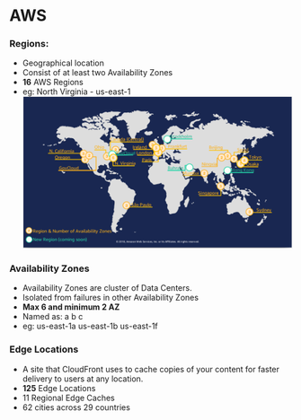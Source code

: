 # AWS

### Regions:

- Geographical location
- Consist of at least two Availability Zones
- **16** AWS Regions
- eg: North Virginia - us-east-1
  ![Screenshot](aws-regions.png)

### Availability Zones

- Availability Zones are cluster of Data Centers.
- Isolated from failures in other Availability Zones
- **Max 6 and minimum 2 AZ**
- Named as: a b c
- eg: us-east-1a us-east-1b us-east-1f

### Edge Locations

- A site that CloudFront uses to cache copies of your content for faster delivery to users at any location.
- **125** Edge Locations
- 11 Regional Edge Caches
- 62 cities across 29 countries
